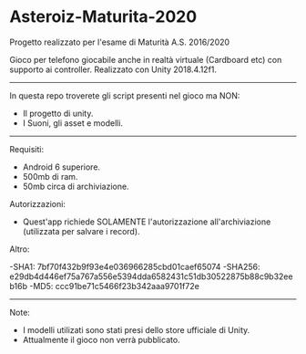 # Asteroiz-Maturita-2020

Progetto realizzato per l'esame di Maturità A.S. 2016/2020

Gioco per telefono giocabile anche in realtà virtuale (Cardboard etc) con supporto ai controller.
Realizzato con Unity 2018.4.12f1.

---

In questa repo troverete gli script presenti nel gioco ma NON:
- Il progetto di unity.
- I Suoni, gli asset e modelli.

---

Requisiti:
- Android 6 superiore.
- 500mb di ram.
- 50mb circa di archiviazione.

Autorizzazioni:

- Quest'app richiede SOLAMENTE l'autorizzazione all'archiviazione (utilizzata per salvare i record).

Altro:

-SHA1: 7bf70f432b9f93e4e036966285cbd01caef65074
-SHA256: e29db4d446ef75a767a556e5394dda6582431c51db30522875b88c9b32eeb16b
-MD5: ccc91be71c5466f23b342aaa9701f72e

---

Note:

- I modelli utilizati sono stati presi dello store ufficiale di Unity.
- Attualmente il gioco non verrà pubblicato.
